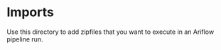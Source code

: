 # Imports

Use this directory to add zipfiles that you want to execute in an Ariflow pipeline run.

